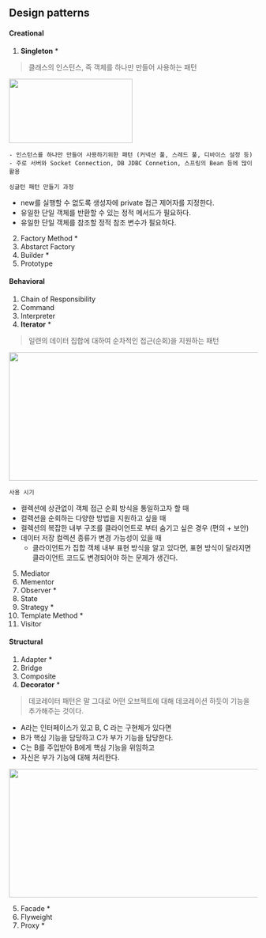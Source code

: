 ## Design patterns


#### Creational
1. **Singleton** *
> 클래스의 인스턴스, 즉 객체를 하나만 만들어 사용하는 패턴
<img width="250" height="130" src="https://github.com/Jiyoongrace/java-study/assets/88182667/4bc40277-ea88-4270-a6c4-744f68b08157" />

    - 인스턴스를 하나만 만들어 사용하기위한 패턴 (커넥션 풀, 스레드 풀, 디바이스 설정 등)
    - 주로 서버와 Socket Connection, DB JDBC Connetion, 스프링의 Bean 등에 많이 활용

`싱글턴 패턴 만들기 과정`
- new를 실행할 수 없도록 생성자에 private 접근 제어자를 지정한다.
- 유일한 단일 객체를 반환할 수 있는 정적 메서드가 필요하다.
- 유일한 단일 객체를 참조할 정적 참조 변수가 필요하다.

2. Factory Method *
3. Abstarct Factory
4. Builder *
5. Prototype

#### Behavioral
1. Chain of Responsibility
2. Command
3. Interpreter
4. **Iterator** *
> 일련의 데이터 집합에 대하여 순차적인 접근(순회)을 지원하는 패턴
<img width="570" height="260" src="https://github.com/Jiyoongrace/java-study/assets/88182667/844f8589-0a1b-47e6-ac65-133d3877db20">

`사용 시기`
- 컬렉션에 상관없이 객체 접근 순회 방식을 통일하고자 할 때
- 컬렉션을 순회하는 다양한 방법을 지원하고 싶을 때
- 컬렉션의 복잡한 내부 구조를 클라이언트로 부터 숨기고 싶은 경우 (편의 + 보안)
- 데이터 저장 컬렉션 종류가 변경 가능성이 있을 때
  - 클라이언트가 집합 객체 내부 표현 방식을 알고 있다면, 표현 방식이 달라지면 클라이언트 코드도 변경되어야 하는 문제가 생긴다.

5. Mediator
6. Mementor
7. Observer *
8. State
9. Strategy *
10. Template Method *
11. Visitor


#### Structural
1. Adapter *
2. Bridge
3. Composite
4. **Decorator** *
> 데코레이터 패턴은 말 그대로 어떤 오브젝트에 대해 데코레이션 하듯이 기능을 추가해주는 것이다.
- A라는 인터페이스가 있고 B, C 라는 구현체가 있다면
- B가 핵심 기능을 담당하고 C가 부가 기능을 담당한다.
- C는 B를 주입받아 B에게 핵심 기능을 위임하고
- 자신은 부가 기능에 대해 처리한다.
<img width="570" height="260" src="">

5. Facade *
6. Flyweight
7. Proxy *
